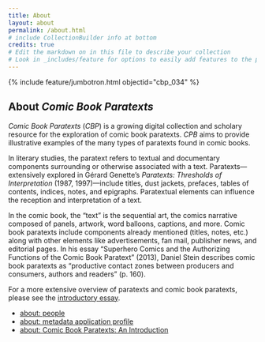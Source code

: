 ```yaml
---
title: About
layout: about
permalink: /about.html
# include CollectionBuilder info at bottom
credits: true
# Edit the markdown on in this file to describe your collection
# Look in _includes/feature for options to easily add features to the page
---
```


{% include feature/jumbotron.html objectid="cbp_034" %} 

## About *Comic Book Paratexts*

*Comic Book Paratexts* (*CBP*) is a growing digital collection and scholary resource for the exploration of comic book paratexts. *CPB* aims to provide illustrative examples of the many types of paratexts found in comic books. 

In literary studies, the paratext refers to textual and documentary components surrounding or otherwise associated with a text. Paratexts—extensively explored in Gérard Genette’s *Paratexts: Thresholds of Interpretation* (1987, 1997)—include titles, dust jackets, prefaces, tables of contents, indices, notes, and epigraphs. Paratextual elements can influence the reception and interpretation of a text. 

In the comic book, the “text” is the sequential art, the comics narrative composed of panels, artwork, word balloons, captions, and more. Comic book paratexts include components already mentioned (titles, notes, etc.) along with other elements like advertisements, fan mail, publisher news, and editorial pages. In his essay “Superhero Comics and the Authorizing Functions of the Comic Book Paratext” (2013), Daniel Stein describes comic book paratexts as “productive contact zones between producers and consumers, authors and readers” (p. 160).

For a more extensive overview of paratexts and comic book paratexts, please see the [introductory essay](cbp.html).

- [about: people](people.html)
- [about: metadata application profile](metadataprofile.html)
- [about: Comic Book Paratexts: An Introduction](cbp.html)
